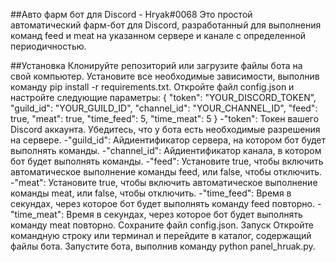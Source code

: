 ##Авто фарм бот для Discord - Hryak#0068
Это простой автоматический фарм-бот для Discord, разработанный для выполнения команд feed и meat на указанном сервере и канале с определенной периодичностью.

##Установка
Клонируйте репозиторий или загрузите файлы бота на свой компьютер.
Установите все необходимые зависимости, выполнив команду pip install -r requirements.txt.
Откройте файл config.json и настройте следующие параметры:
{
  "token": "YOUR_DISCORD_TOKEN",
  "guild_id": "YOUR_GUILD_ID",
  "channel_id": "YOUR_CHANNEL_ID",
  "feed": true,
  "meat": true,
  "time_feed": 5,
  "time_meat": 5
}
-"token": Токен вашего Discord аккаунта. Убедитесь, что у бота есть необходимые разрешения на сервере.
-"guild_id": Айдиентификатор сервера, на котором бот будет выполнять команды.
-"channel_id": Айдиентификатор канала, в котором бот будет выполнять команды.
-"feed": Установите true, чтобы включить автоматическое выполнение команды feed, или false, чтобы отключить.
-"meat": Установите true, чтобы включить автоматическое выполнение команды meat, или false, чтобы отключить.
-"time_feed": Время в секундах, через которое бот будет выполнять команду feed повторно.
-"time_meat": Время в секундах, через которое бот будет выполнять команду meat повторно.
Сохраните файл config.json.
Запуск
Откройте командную строку или терминал и перейдите в каталог, содержащий файлы бота.
Запустите бота, выполнив команду python panel_hruak.py.

